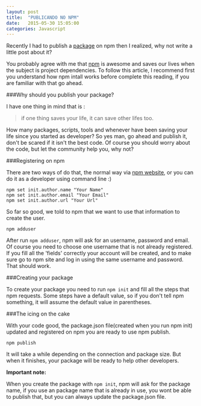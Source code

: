 ```yaml
---
layout: post
title:  "PUBLICANDO NO NPM"
date:   2015-05-30 15:05:00
categories: Javascript
---
```




Recently I had to publish a [package](https://github.com/renancarvalho/CsvToCollection "csvtocollection") on npm then I realized, why not write a little post about it?

You probably agree with me that [npm](www.npmjs.com) is awesome and saves our lives when the subject is project dependencies. To follow this article, I recommend first you understand how npm intall works before complete this reading, if you are familiar with that go ahead.

###Why should you publish your package?

I have one thing in mind that is :
> if one thing saves your life, it can save other lifes too.

How many packages, scripts, tools and whenever have been saving your life since you started as developer? So yes man, go ahead and publish it, don't be scared if it isn't the best code. Of course you should worry about the code, but let the community help you, why not? 


###Registering on npm

There are two ways of do that, the normal way via [npm website](https://www.npmjs.com/signup "npm web site"), or you can do it as a developer using command line :)

	npm set init.author.name "Your Name"
	npm set init.author.email "Your Email"
	npm set init.author.url "Your Url"
	
	
So far so good, we told to npm that we want to use that information to create the user.


	npm adduser
	


After run `npm adduser`, npm will ask for an username, password and email. Of course you need to choose one username that is not already registered. If you fill all the 'fields' correctly your account will be created, and to make sure go to npm site and log in using the same username and password. That should work.
	
	
###Creating your package

To create your package you need to run `npm init` and fill all the steps that npm requests. Some steps have a default value, so if you don't tell npm something, it will assume the default value in parentheses.


###The icing on the cake

With your code good, the package.json file(created when you run npm init) updated and registered on npm you are ready to use npm publish.


	npm publish
	
It will take a while depending on the connection and package size. But when it finishes, your package will be ready to help other developers.


**Important note:**

When you create the package with `npm init`, npm will ask for the package name, if you use an package name that is already in use, you wont be able to publish that, but you can always update the package.json file.
